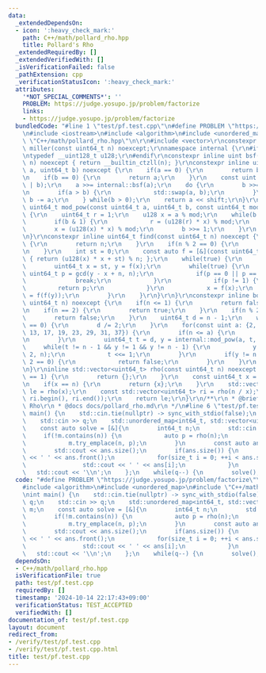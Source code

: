 ```yaml
---
data:
  _extendedDependsOn:
  - icon: ':heavy_check_mark:'
    path: C++/math/pollard_rho.hpp
    title: Pollard's Rho
  _extendedRequiredBy: []
  _extendedVerifiedWith: []
  _isVerificationFailed: false
  _pathExtension: cpp
  _verificationStatusIcon: ':heavy_check_mark:'
  attributes:
    '*NOT_SPECIAL_COMMENTS*': ''
    PROBLEM: https://judge.yosupo.jp/problem/factorize
    links:
    - https://judge.yosupo.jp/problem/factorize
  bundledCode: "#line 1 \"test/pf.test.cpp\"\n#define PROBLEM \"https://judge.yosupo.jp/problem/factorize\"\
    \n#include <iostream>\n#include <algorithm>\n#include <unordered_map>\n#line 2\
    \ \"C++/math/pollard_rho.hpp\"\n\r\n#include <vector>\r\nconstexpr inline bool\
    \ miller(const uint64_t n) noexcept;\r\nnamespace internal {\r\n#ifndef TEMPLATE\r\
    \ntypedef __uint128_t u128;\r\n#endif\r\nconstexpr inline uint bsf(const uint64_t\
    \ n) noexcept { return __builtin_ctzll(n); }\r\nconstexpr inline uint64_t gcd(uint64_t\
    \ a, uint64_t b) noexcept {\r\n    if(a == 0) {\r\n        return b;\r\n    }\r\
    \n    if(b == 0) {\r\n        return a;\r\n    }\r\n    const uint shift = internal::bsf(a\
    \ | b);\r\n    a >>= internal::bsf(a);\r\n    do {\r\n        b >>= internal::bsf(b);\r\
    \n        if(a > b) {\r\n            std::swap(a, b);\r\n        }\r\n       \
    \ b -= a;\r\n    } while(b > 0);\r\n    return a << shift;\r\n}\r\nconstexpr inline\
    \ uint64_t mod_pow(const uint64_t a, uint64_t b, const uint64_t mod) noexcept\
    \ {\r\n    uint64_t r = 1;\r\n    u128 x = a % mod;\r\n    while(b > 0) {\r\n\
    \        if(b & 1) {\r\n            r = (u128(r) * x) % mod;\r\n        }\r\n\
    \        x = (u128(x) * x) % mod;\r\n        b >>= 1;\r\n    }\r\n    return r;\r\
    \n}\r\nconstexpr inline uint64_t find(const uint64_t n) noexcept {\r\n    if(miller(n))\
    \ {\r\n        return n;\r\n    }\r\n    if(n % 2 == 0) {\r\n        return 2;\r\
    \n    }\r\n    int st = 0;\r\n    const auto f = [&](const uint64_t x) -> uint64_t\
    \ { return (u128(x) * x + st) % n; };\r\n    while(true) {\r\n        st++;\r\n\
    \        uint64_t x = st, y = f(x);\r\n        while(true) {\r\n            const\
    \ uint64_t p = gcd(y - x + n, n);\r\n            if(p == 0 || p == n) {\r\n  \
    \              break;\r\n            }\r\n            if(p != 1) {\r\n       \
    \         return p;\r\n            }\r\n            x = f(x);\r\n            y\
    \ = f(f(y));\r\n        }\r\n    }\r\n}\r\n}\r\nconstexpr inline bool miller(const\
    \ uint64_t n) noexcept {\r\n    if(n <= 1) {\r\n        return false;\r\n    }\r\
    \n    if(n == 2) {\r\n        return true;\r\n    }\r\n    if(n % 2 == 0) {\r\n\
    \        return false;\r\n    }\r\n    uint64_t d = n - 1;\r\n    while(d % 2\
    \ == 0) {\r\n        d /= 2;\r\n    }\r\n    for(const uint a: {2, 3, 5, 7, 11,\
    \ 13, 17, 19, 23, 29, 31, 37}) {\r\n        if(n <= a) {\r\n            break;\r\
    \n        }\r\n        uint64_t t = d, y = internal::mod_pow(a, t, n);\r\n   \
    \     while(t != n - 1 && y != 1 && y != n - 1) {\r\n            y = internal::mod_pow(y,\
    \ 2, n);\r\n            t <<= 1;\r\n        }\r\n        if(y != n - 1 && t %\
    \ 2 == 0) {\r\n            return false;\r\n        }\r\n    }\r\n    return true;\r\
    \n}\r\ninline std::vector<uint64_t> rho(const uint64_t n) noexcept {\r\n    if(n\
    \ == 1) {\r\n        return {};\r\n    }\r\n    const uint64_t x = internal::find(n);\r\
    \n    if(x == n) {\r\n        return {x};\r\n    }\r\n    std::vector<uint64_t>\
    \ le = rho(x);\r\n    const std::vector<uint64_t> ri = rho(n / x);\r\n    le.insert(le.end(),\
    \ ri.begin(), ri.end());\r\n    return le;\r\n}\r\n/**\r\n * @brief Pollard's\
    \ Rho\r\n * @docs docs/pollard_rho.md\r\n */\n#line 6 \"test/pf.test.cpp\"\nint\
    \ main() {\n    std::cin.tie(nullptr) -> sync_with_stdio(false);\n    int q;\n\
    \    std::cin >> q;\n    std::unordered_map<int64_t, std::vector<uint64_t>> m;\n\
    \    const auto solve = [&]{\n        int64_t n;\n        std::cin >> n;\n   \
    \     if(!m.contains(n)) {\n            auto p = rho(n);\n            std::ranges::sort(p);\n\
    \            m.try_emplace(n, p);\n        }\n        const auto ans = m[n];\n\
    \        std::cout << ans.size();\n        if(ans.size()) {\n            std::cout\
    \ << ' ' << ans.front();\n            for(size_t i = 0; ++i < ans.size();) {\n\
    \                std::cout << ' ' << ans[i];\n            }\n        }\n     \
    \   std::cout << '\\n';\n    };\n    while(q--) {\n        solve();\n    }\n}\n"
  code: "#define PROBLEM \"https://judge.yosupo.jp/problem/factorize\"\n#include <iostream>\n\
    #include <algorithm>\n#include <unordered_map>\n#include \"C++/math/pollard_rho.hpp\"\
    \nint main() {\n    std::cin.tie(nullptr) -> sync_with_stdio(false);\n    int\
    \ q;\n    std::cin >> q;\n    std::unordered_map<int64_t, std::vector<uint64_t>>\
    \ m;\n    const auto solve = [&]{\n        int64_t n;\n        std::cin >> n;\n\
    \        if(!m.contains(n)) {\n            auto p = rho(n);\n            std::ranges::sort(p);\n\
    \            m.try_emplace(n, p);\n        }\n        const auto ans = m[n];\n\
    \        std::cout << ans.size();\n        if(ans.size()) {\n            std::cout\
    \ << ' ' << ans.front();\n            for(size_t i = 0; ++i < ans.size();) {\n\
    \                std::cout << ' ' << ans[i];\n            }\n        }\n     \
    \   std::cout << '\\n';\n    };\n    while(q--) {\n        solve();\n    }\n}"
  dependsOn:
  - C++/math/pollard_rho.hpp
  isVerificationFile: true
  path: test/pf.test.cpp
  requiredBy: []
  timestamp: '2024-10-14 22:17:43+09:00'
  verificationStatus: TEST_ACCEPTED
  verifiedWith: []
documentation_of: test/pf.test.cpp
layout: document
redirect_from:
- /verify/test/pf.test.cpp
- /verify/test/pf.test.cpp.html
title: test/pf.test.cpp
---
```

